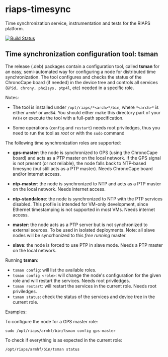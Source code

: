 # riaps-timesync

Time synchronization service, instrumentation and tests for the RIAPS platform.

[![Build Status](https://travis-ci.com/RIAPS/riaps-timesync.svg?token=QQcruvP29rqE9b8AjB5C&branch=master)](https://travis-ci.com/RIAPS/riaps-timesync)

## Time synchronization configuration tool: tsman

The release (.deb) packages contain a configuration tool, called **tsman** for an easy, semi-automated way for configuring a node for distributed time synchronization.
The tool configures and checks the status of the ChronoCape board (if needed) in the device tree and controls all services (`GPSd, chrony, phc2sys, ptp4l`, etc) needed
in a specific role.

Notes:

 - The tool is installed under `/opt/riaps/*<arch>*/bin`, where `*<arch>*` is either `armhf` or `amd64`. You should either make this directory part of your `PATH` or execute the tool with a full-path specification.

 - Some operations (`config` and `restart`) needs root priviledges, thus you need to run the tool as *root* or with the `sudo` command

The following time synchronization roles are supported:

 - **gps-master**: the node is synchronized to GPS (using the ChronoCape board) and acts as a PTP master on the local network. If the GPS signal is not present (or not reliable), the node falls back to NTP-based timesync (but still acts as a PTP master). Needs ChronoCape board and/or internet access.

 - **ntp-master**: the node is synchronized to NTP and acts as a PTP master on the local network. Needs internet access.
 
 - **ntp-standalone**: the node is synchronized to NTP with the PTP services disabled. This profile is intended for VM-only development, since Ethernet timestamping is not supported in most VMs. Needs internet access.

- **master**: the node acts as a PTP server but is not synchronized to external sources. To be used in isolated deployments. Note: all slave nodes will be syncrhonized to this _free running_ master.

- **slave**: the node is forced to use PTP in slave mode. Needs a PTP master on the local network.

Running **tsman**:

 - `tsman config`: will list the available roles.
 - `tsman config <role>`: will change the node's configuration for the given role and will restart the services. Needs root priviledges.
 - `tsman restart`: will restart the services in the current role. Needs root priviledges.
 - `tsman status`: check the status of the services and device tree in the current role.

Examples:

To configure the node for a GPS master role:

    sudo /opt/riaps/armhf/bin/tsman config gps-master

To check if everything is as expected in the current role:

    /opt/riaps/armhf/bin/tsman status
